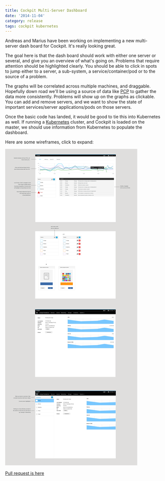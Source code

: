 ```yaml
---
title: Cockpit Multi-Server Dashboard
date: '2014-11-04'
category: release
tags: cockpit kubernetes
---
```


Andreas and Marius have been working on implementing a new multi-server dash
board for Cockpit. It's really looking great.

The goal here is that the dash board should work with either one server or several,
and give you an overview of what's going on. Problems that require attention should
be highlighted clearly. You should be able to click in spots to jump either to a
server, a sub-system, a service/container/pod or to the source of a problem.

The graphs will be correlated across multiple machines, and draggable. Hopefully down
road we'll be using a source of data like [PCP](http://www.performancecopilot.org/) to
gather the data more consistently. Problems will show up on the graphs as clickable.
You can add and remove servers, and we want to show the state of important services/server
applications/pods on those servers.

Once the basic code has landed, it would be good to tie this into Kubernetes as well.
If running a [Kubernetes](https://github.com/GoogleCloudPlatform/kubernetes) cluster,
and Cockpit is loaded on the master, we should use information from Kubernetes to
populate the dashboard.

Here are some wireframes, click to expand:

![Multi server dashboard wireframes](/images/navigation-horizontal-2.png)

[Pull request is here ](https://github.com/cockpit-project/cockpit/pull/1455)
